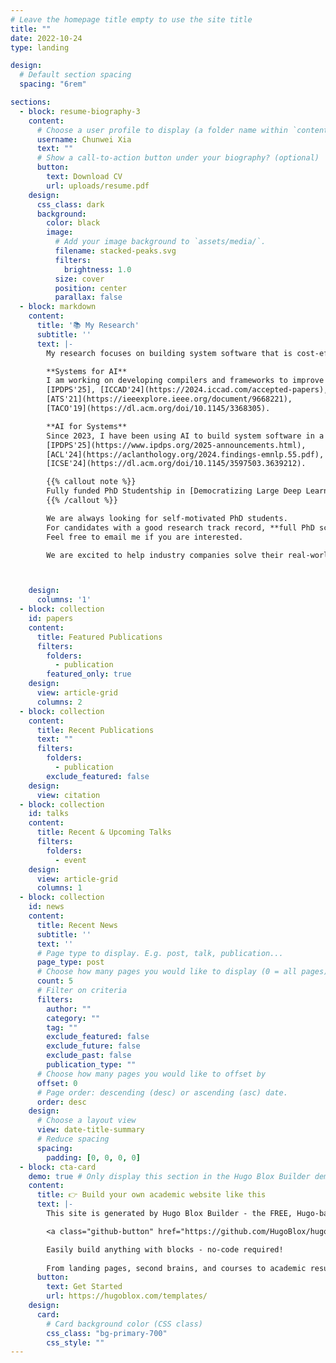 ```yaml
---
# Leave the homepage title empty to use the site title
title: ""
date: 2022-10-24
type: landing

design:
  # Default section spacing
  spacing: "6rem"

sections:
  - block: resume-biography-3
    content:
      # Choose a user profile to display (a folder name within `content/authors/`)
      username: Chunwei Xia
      text: ""
      # Show a call-to-action button under your biography? (optional)
      button:
        text: Download CV
        url: uploads/resume.pdf
    design:
      css_class: dark
      background:
        color: black
        image:
          # Add your image background to `assets/media/`.
          filename: stacked-peaks.svg
          filters:
            brightness: 1.0
          size: cover
          position: center
          parallax: false
  - block: markdown
    content:
      title: '📚 My Research'
      subtitle: ''
      text: |-
        My research focuses on building system software that is cost-effective and easy to use.  

        **Systems for AI**  
        I am working on developing compilers and frameworks to improve the performance of AI applications. This line of research has successfully produced several papers in top-level computer science conferences, including:  
        [IPDPS'25], [ICCAD'24](https://2024.iccad.com/accepted-papers), [ASPLOS'24](https://dl.acm.org/doi/10.1145/3617232.3624858),
        [ATS'21](https://ieeexplore.ieee.org/document/9668221),
        [TACO'19](https://dl.acm.org/doi/10.1145/3368305).  

        **AI for Systems**  
        Since 2023, I have been using AI to build system software in a cost-effective way. Several important papers have been published in:  
        [IPDPS'25](https://www.ipdps.org/2025-announcements.html),
        [ACL'24](https://aclanthology.org/2024.findings-emnlp.55.pdf),
        [ICSE'24](https://dl.acm.org/doi/10.1145/3597503.3639212).

        {{% callout note %}}  
        Fully funded PhD Studentship in [Democratizing Large Deep Learning Models](https://phd.leeds.ac.uk/project/2008-democratise-large-deep-learning-models).  
        {{% /callout %}}  

        We are always looking for self-motivated PhD students.  
        For candidates with a good research track record, **full PhD scholarships are available**.  
        Feel free to email me if you are interested.  

        We are excited to help industry companies solve their real-world problems. Please reach out to collaborate! 😃  



    design:
      columns: '1'
  - block: collection
    id: papers
    content:
      title: Featured Publications
      filters:
        folders:
          - publication
        featured_only: true
    design:
      view: article-grid
      columns: 2
  - block: collection
    content:
      title: Recent Publications
      text: ""
      filters:
        folders:
          - publication
        exclude_featured: false
    design:
      view: citation
  - block: collection
    id: talks
    content:
      title: Recent & Upcoming Talks
      filters:
        folders:
          - event
    design:
      view: article-grid
      columns: 1
  - block: collection
    id: news
    content:
      title: Recent News
      subtitle: ''
      text: ''
      # Page type to display. E.g. post, talk, publication...
      page_type: post
      # Choose how many pages you would like to display (0 = all pages)
      count: 5
      # Filter on criteria
      filters:
        author: ""
        category: ""
        tag: ""
        exclude_featured: false
        exclude_future: false
        exclude_past: false
        publication_type: ""
      # Choose how many pages you would like to offset by
      offset: 0
      # Page order: descending (desc) or ascending (asc) date.
      order: desc
    design:
      # Choose a layout view
      view: date-title-summary
      # Reduce spacing
      spacing:
        padding: [0, 0, 0, 0]
  - block: cta-card
    demo: true # Only display this section in the Hugo Blox Builder demo site
    content:
      title: 👉 Build your own academic website like this
      text: |-
        This site is generated by Hugo Blox Builder - the FREE, Hugo-based open source website builder trusted by 250,000+ academics like you.

        <a class="github-button" href="https://github.com/HugoBlox/hugo-blox-builder" data-color-scheme="no-preference: light; light: light; dark: dark;" data-icon="octicon-star" data-size="large" data-show-count="true" aria-label="Star HugoBlox/hugo-blox-builder on GitHub">Star</a>

        Easily build anything with blocks - no-code required!
        
        From landing pages, second brains, and courses to academic resumés, conferences, and tech blogs.
      button:
        text: Get Started
        url: https://hugoblox.com/templates/
    design:
      card:
        # Card background color (CSS class)
        css_class: "bg-primary-700"
        css_style: ""
---
```

